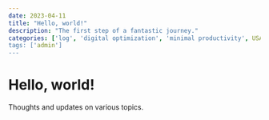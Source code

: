 ```yaml
---
date: 2023-04-11
title: "Hello, world!"
description: "The first step of a fantastic journey."
categories: ['log', 'digital optimization', 'minimal productivity', USA vs. DE', 'misc']
tags: ['admin']
---
```


# Hello, world!

Thoughts and updates on various topics.